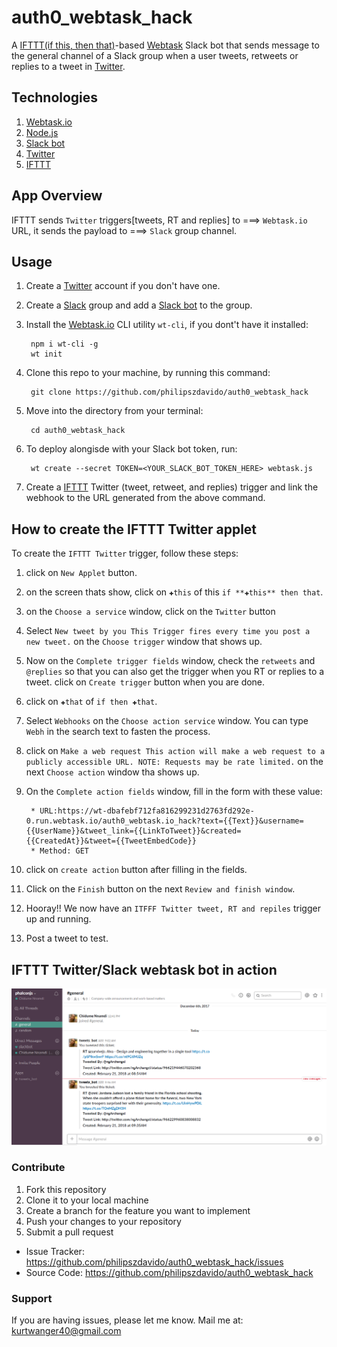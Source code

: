 # auth0_webtask_hack
A [IFTTT(if this, then that)](https://ifttt.com)-based [Webtask](https://webtask.io) Slack bot that sends message to the general channel of a Slack group when a user tweets, retweets or replies to a tweet in [Twitter](https://twitter.com). 

## Technologies
1. [Webtask.io](https://webtask.io)
1. [Node.js](https://nodejs.org)
1. [Slack bot](https://my.slack.com/services/new/add)
1. [Twitter](https://twitter.com)
1. [IFTTT](https://ifttt.com)

## App Overview

IFTTT sends `Twitter` triggers[tweets, RT and replies] to ===> `Webtask.io` URL, it sends the payload to ===> `Slack` group channel.

## Usage
1. Create a [Twitter](https://twitter.com) account if you don't have one.
1. Create a [Slack](slack.com) group and add a [Slack bot](https://my.slack.com/services/new/add) to the group.
1. Install the [Webtask.io](webtask.io) CLI utility `wt-cli`, if you dont't have it installed:

        npm i wt-cli -g
        wt init

1. Clone this repo to your machine, by running this command:

        git clone https://github.com/philipszdavido/auth0_webtask_hack

1. Move into the directory from your terminal:

        cd auth0_webtask_hack

1. To deploy alongisde with your Slack bot token, run:

        wt create --secret TOKEN=<YOUR_SLACK_BOT_TOKEN_HERE> webtask.js

1. Create a [IFTTT](ifttt.com) Twitter (tweet, retweet, and replies) trigger and link the webhook to the URL generated from the above command.

## How to create the IFTTT Twitter applet
To create the `IFTTT Twitter` trigger, follow these steps:

1. click on `New Applet` button.
1. on the screen thats show, click on `✚this` of this `if **✚this** then that`.
1. on the `Choose a service` window, click on the `Twitter` button
1. Select `New tweet by you This Trigger fires every time you post a new tweet.` on the `Choose trigger` window that shows up.
1. Now on the `Complete trigger fields` window, check the `retweets` and `@replies` so that you can also get the trigger when you RT or replies to a tweet. click on `Create trigger` button when you are done.
1. click on `✚that` of `if then ✚that`.
1. Select `Webhooks` on the `Choose action service` window. You can type `Webh` in the search text to fasten the process.
1. click on `Make a web request This action will make a web request to a publicly accessible URL. NOTE: Requests may be rate limited.` on the next `Choose action` window tha shows up.
1. On the `Complete action fields` window, fill in the form with these value:

        * URL:https://wt-dbafebf712fa816299231d2763fd292e-0.run.webtask.io/auth0_webtask.io_hack?text={{Text}}&username={{UserName}}&tweet_link={{LinkToTweet}}&created={{CreatedAt}}&tweet={{TweetEmbedCode}}
        * Method: GET 

1. click on `create action` button after filling in the fields.
1. Click on the `Finish` button on the next `Review and finish window`.
1. Hooray!! We now have an `ITFFF Twitter tweet, RT and repiles` trigger up and running.
1. Post a tweet to test.

## IFTTT Twitter/Slack webtask bot in action
![](tweetbot.png)

### Contribute
1. Fork this repository
2. Clone it to your local machine
3. Create a branch for the feature you want to implement
4. Push your changes to your repository
5. Submit a pull request

- Issue Tracker: https://github.com/philipszdavido/auth0_webtask_hack/issues
- Source Code: https://github.com/philipszdavido/auth0_webtask_hack

### Support
If you are having issues, please let me know.
Mail me at: kurtwanger40@gmail.com

